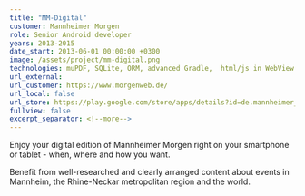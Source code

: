 ```yaml
---
title: "MM-Digital"
customer: Mannheimer Morgen
role: Senior Android developer
years: 2013-2015
date_start: 2013-06-01 00:00:00 +0300
image: /assets/project/mm-digital.png
technologies: muPDF, SQLite, ORM, advanced Gradle,  html/js in WebView
url_external: 
url_customer: https://www.morgenweb.de/
url_local: false
url_store: https://play.google.com/store/apps/details?id=de.mannheimer_morgen
fullview: false
excerpt_separator: <!--more-->
---
```

Enjoy your digital edition of Mannheimer Morgen right on your smartphone or tablet - when, where and how you want.

Benefit from well-researched and clearly arranged content about events in Mannheim, the Rhine-Neckar metropolitan region and the world.
